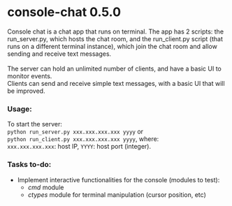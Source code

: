 # console-chat 0.5.0

Console chat is a chat app that runs on terminal. The app has 2 scripts: the run_server.py, which hosts the chat room, and the run_client.py script (that runs on a different terminal instance), which join the chat room and allow sending and receive text messages.  
<br>
The server can hold an unlimited number of clients, and have a basic UI to monitor events.  
Clients can send and receive simple text messages, with a basic UI that will be improved.

### Usage:
To start the server:  
    <code>python run_server.py xxx.xxx.xxx.xxx yyyy</code> or  
    <code>python run_client.py xxx.xxx.xxx.xxx yyyy</code>, where:  
    <code>xxx.xxx.xxx.xxx</code>: host IP,     <code>YYYY</code>: host port (integer).


### Tasks to-do:
- Implement interactive functionalities for the console (modules to test):
   - _cmd_ module
   - _ctypes_ module for terminal manipulation (cursor position, etc)
